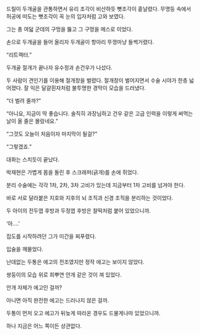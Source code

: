 드릴이 두개골을 관통하면서 유리 조각이 비산하듯 뼛조각이 흩날렸다. 무명등 속에서 허공에 떠도는 뼛조각이 꼭 눈의 입자처럼 고와 보였다.

그는 총 여덟 군데의 구멍을 뚫고 그 구멍을 메스로 이었다.

손으로 두개골을 들어 올리자 두개골이 항아리 뚜껑마냥 들썩거렸다.

“리트랙터.”

두개골 절개가 끝나자 유수정과 손건우가 나섰다.

두 사람이 견인기를 이용해 절개창을 벌렸다. 절개창이 벌어지면서 수술 시야가 한층 넓어졌다. 잘 익은 달걀흰자처럼 불투명한 경막이 모습을 드러냈다.

“더 벌려 줄까?”

“아니요, 지금이 딱 좋습니다. 솔직히 과장님하고 건우 같은 고급 인력을 이렇게 써먹는 날이 올 줄은 몰랐네요.”

“그것도 오늘이 처음이자 마지막이 될걸?”

“그렇겠죠.”

대화는 스치듯이 끝났다.

박재현은 가볍게 몸을 돌린 후 스크래퍼(긁개)를 손에 쥐었다.

분리 수술에는 각각 1차, 2차, 3차 고비가 있는데 지금부터 1차 고비를 넘겨야 한다.

바로 서로 달라붙은 지호와 지후의 뇌 조직과 신경 조직을 분리하는 것이었다.

두 아이의 전두엽 후방과 두정엽 후방은 찰떡처럼 붙어 있었으니까.

‘아….’

집도를 시작하려던 그가 미간을 찌푸렸다.

입술을 깨물었다.

난데없는 두통은 에고의 전조였지만 정작 에고는 보이지 않았다.

쌍둥이의 모습 위로 희뿌연 안개 같은 것이 껴 있었다.

안개 자체가 에고인 걸까?

아니면 아직 완전한 에고는 드러나지 않은 걸까.

두통이 먼저 오고 에고가 뒤늦게 따라온 경우도 드물게나마 있었으니까.

하나 지금은 어느 쪽이든 상관없다.